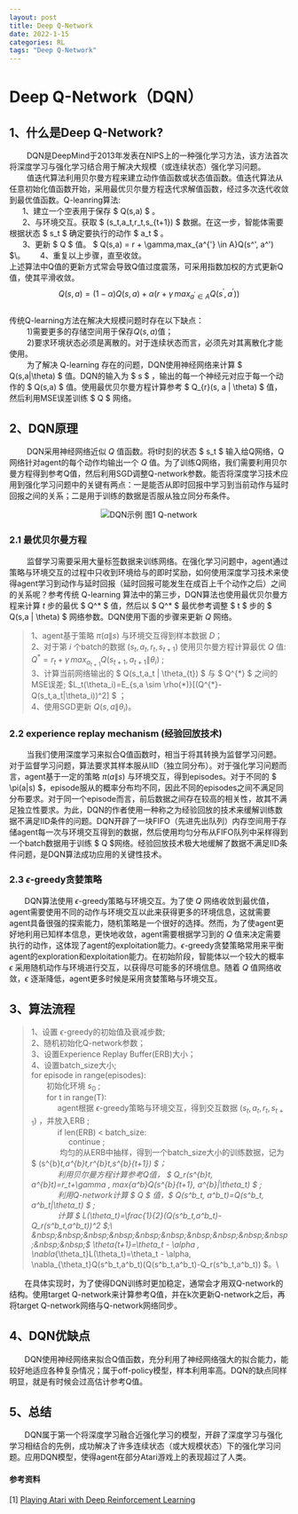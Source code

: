 ```yaml
---
layout: post
title: Deep Q-Network
date: 2022-1-15
categories: RL
tags: "Deep Q-Network"
---
```


# Deep Q-Network（DQN）
## 1、什么是Deep Q-Network?
&nbsp;&nbsp;&nbsp;&nbsp;&nbsp;&nbsp;&nbsp;&nbsp;DQN是DeepMind于2013年发表在NIPS上的一种强化学习方法，该方法首次将深度学习与强化学习结合用于解决大规模（或连续状态）强化学习问题。\
&nbsp;&nbsp;&nbsp;&nbsp;&nbsp;&nbsp;&nbsp;&nbsp;值迭代算法利用贝尔曼方程来建立动作值函数或状态值函数。值迭代算法从任意初始化值函数开始，采用最优贝尔曼方程迭代求解值函数，经过多次迭代收敛到最优值函数。Q-leanring算法:
\
&nbsp; &nbsp; &nbsp; 1、建立一个空表用于保存 $ Q(s,a) $ 。\
&nbsp; &nbsp; &nbsp; 2、与环境交互。获取 $ (s_t,a_t,r_t,s_{t+1}) $ 数据。在这一步，智能体需要根据状态 $ s_t $ 确定要执行的动作 $ a_t $ 。\
&nbsp; &nbsp; &nbsp; 3、更新 $ Q $ 值。 $ Q(s,a) = r + \gamma\,max_{a^{'} \in A}Q(s^', a^') $\。
&nbsp; &nbsp; &nbsp; 4、重复以上步骤，直至收敛。
\
上述算法中Q值的更新方式常会导致Q值过度震荡，可采用指数加权的方式更新Q值，使其平滑收敛。
$$
Q(s,a) = (1-\alpha)Q(s,a) + \alpha(r + \gamma \, max_{a^{'} \in A}Q(s^{'}, a^{'}))
$$  
传统Q-learning方法在解决大规模问题时存在以下缺点： \
&nbsp;&nbsp;&nbsp;&nbsp;&nbsp;&nbsp;&nbsp;&nbsp;1)需要更多的存储空间用于保存$Q(s,a)$值；\
&nbsp;&nbsp;&nbsp;&nbsp;&nbsp;&nbsp;&nbsp;&nbsp;2)要求环境状态必须是离散的。对于连续状态而言，必须先对其离散化才能使用。\
&nbsp;&nbsp;&nbsp;&nbsp;&nbsp;&nbsp;&nbsp;&nbsp;为了解决 Q-learning 存在的问题，DQN使用神经网络来计算 $ Q(s,a\|\theta) $ 值。DQN的输入为 $ s $ ，输出的每一个神经元对应于每一个动作的 $ Q(s,a) $ 值。使用最优贝尔曼方程计算参考 $ Q_{r}(s, a \| \theta) $ 值，然后利用MSE误差训练 $ Q $ 网络。
## 2、DQN原理
&nbsp;&nbsp;&nbsp;&nbsp;&nbsp;&nbsp;&nbsp;&nbsp;DQN采用神经网络近似 $Q$ 值函数。将t时刻的状态 $ s_t $ 输入给Q网络，Q网络针对agent的每个动作均输出一个 $Q$ 值。为了训练Q网络，我们需要利用贝尔曼方程得到参考Q值，然后利用SGD调整Q-network参数。能否将深度学习技术应用到强化学习问题中的关键有两点：一是能否从即时回报中学习到当前动作与延时回报之间的关系；二是用于训练的数据是否服从独立同分布条件。
<div align="center">

![DQN示例](./figure1.jpg) 图1 Q-network

</div>

### 2.1 最优贝尔曼方程
&nbsp;&nbsp;&nbsp;&nbsp;&nbsp;&nbsp;&nbsp;&nbsp;监督学习需要采用大量标签数据来训练网络。在强化学习问题中，agent通过策略与环境交互的过程中只收到环境给与的即时奖励，如何使用深度学习技术来使得agent学习到动作与延时回报（延时回报可能发生在成百上千个动作之后）之间的关系呢？参考传统 Q-learning 算法中的第三步，DQN算法也使用最优贝尔曼方程来计算 $t$ 步的最优 $ Q^* $ 值，然后以 $ Q^* $ 最优参考调整 $ t $ 步的 $ Q(s,a \| \theta) $ 网络参数。DQN使用下面的步骤来更新 $Q$ 网络。
> 1、agent基于策略 $\pi(a\|s)$ 与环境交互得到样本数据 $D$；\
> 2、对于第 $i$ 个batch的数据 $(s_t, a_t, r_t, s_{t+1})$ 使用贝尔曼方程计算最优 $Q$ 值: $Q^* = r_t + \gamma\,max_{a_{t+1}}Q(s_{t+1}, a_{t+1}\|\theta_i)$ ;\
> 3、计算当前网络输出的 $ Q(s_t,a_t \| \theta_{t}) $ 与 $ Q^{\*} $ 之间的MSE误差; $L_t(\theta_i)=E_{s,a \sim \rho(\*)}[(Q^{\*}-Q(s_t,a_t\|\theta_i))^2] $ ；\
> 4、使用SGD更新 $Q(s,a\|\theta_i)$。
&nbsp;&nbsp;&nbsp;&nbsp;&nbsp;&nbsp;&nbsp;&nbsp;

### 2.2 experience replay mechanism (经验回放技术)
&nbsp;&nbsp;&nbsp;&nbsp;&nbsp;&nbsp;&nbsp;&nbsp;当我们使用深度学习来拟合Q值函数时，相当于将其转换为监督学习问题。对于监督学习问题，算法要求其样本服从IID（独立同分布）。对于强化学习问题而言，agent基于一定的策略 $\pi(a\|s)$ 与环境交互，得到episodes。对于不同的 $ \pi(a\|s) $，episode服从的概率分布均不同，因此不同的episodes之间不满足同分布要求。对于同一个episode而言，前后数据之间存在较高的相关性，故其不满足独立性要求。为此，DQN的作者使用一种称之为经验回放的技术来缓解训练数据不满足IID条件的问题。DQN开辟了一块FIFO（先进先出队列）内存空间用于存储agent每一次与环境交互得到的数据，然后使用均匀分布从FIFO队列中采样得到一个batch数据用于训练 $ Q $网络。经验回放技术极大地缓解了数据不满足IID条件问题，是DQN算法成功应用的关键性技术。
### 2.3 $\epsilon$-greedy贪婪策略
&nbsp;&nbsp;&nbsp;&nbsp;&nbsp;&nbsp;&nbsp;DQN算法使用 $\epsilon$-greedy策略与环境交互。为了使 $Q$ 网络收敛到最优值，agent需要使用不同的动作与环境交互以此来获得更多的环境信息，这就需要agent具备很强的探索能力，随机策略是一个很好的选择。然而，为了使agent更好地利用已知样本信息，更快地收敛，agent需要根据学习到的 $Q$ 值来决定需要执行的动作，这体现了agent的exploitation能力。$\epsilon$-greedy贪婪策略常用来平衡agent的exploration和exploitation能力。在初始阶段，智能体以一个较大的概率 $\epsilon$ 采用随机动作与环境进行交互，以获得尽可能多的环境信息。随着 $Q$ 值网络收敛，$\epsilon$ 逐渐降低，agent更多时候是采用贪婪策略与环境交互。
## 3、算法流程
> 1、设置 $\epsilon$-greedy的初始值及衰减步数;\
> 2、随机初始化Q-network参数；\
> 3、设置Experience Replay Buffer(ERB)大小；\
> 4、设置batch_size大小;\
> for episode in range(episodes): \
> &nbsp;&nbsp;&nbsp;&nbsp;&nbsp;&nbsp; 初始化环境 $s_0$ ;\
> &nbsp;&nbsp;&nbsp;&nbsp;&nbsp;&nbsp; for t in range(T): \
> &nbsp;&nbsp;&nbsp;&nbsp;&nbsp;&nbsp;&nbsp;&nbsp;&nbsp;&nbsp;&nbsp;&nbsp;agent根据 $\epsilon$-greedy策略与环境交互，得到交互数据 $(s_t,a_t,r_t,s_{t+1})$ ，并放入ERB ;\
> &nbsp;&nbsp;&nbsp;&nbsp;&nbsp;&nbsp;&nbsp;&nbsp;&nbsp;&nbsp;&nbsp;&nbsp;if len(ERB) < batch_size:\
>&nbsp;&nbsp;&nbsp;&nbsp;&nbsp;&nbsp;&nbsp;&nbsp;&nbsp;&nbsp;&nbsp;&nbsp;&nbsp;&nbsp;&nbsp;&nbsp;&nbsp;continue ;\
>&nbsp;&nbsp;&nbsp;&nbsp;&nbsp;&nbsp;&nbsp;&nbsp;&nbsp;&nbsp;&nbsp;&nbsp; 均匀的从ERB中抽样，得到一个batch_size大小的训练数据，记为 $ (s^{b}_t,a^{b}_t,r^{b}_t,s^{b}_{t+1}) $；\
>&nbsp;&nbsp;&nbsp;&nbsp;&nbsp;&nbsp;&nbsp;&nbsp;&nbsp;&nbsp;&nbsp;&nbsp;利用贝尔曼方程计算参考Q值， $ Q_r(s^{b}_t, a^{b}_t)=r_t+\gamma \, max_{a^b}Q(s^{b}_{t+1}, a^{b}\|\theta_t) $ ;\
>&nbsp;&nbsp;&nbsp;&nbsp;&nbsp;&nbsp;&nbsp;&nbsp;&nbsp;&nbsp;&nbsp;&nbsp;利用Q-network计算 $ Q $ 值，$ Q(s^b_t, a^b_t)=Q(s^b_t, a^b_t\|\theta_t) $ ;\
> &nbsp;&nbsp;&nbsp;&nbsp;&nbsp;&nbsp;&nbsp;&nbsp;&nbsp;&nbsp;&nbsp;&nbsp;计算 $ L(\theta_t)=\frac{1}{2}(Q(s^b_t,a^b_t)-Q_r(s^b_t,a^b_t))^2 $;\
> &nbsp;&nbsp;&nbsp;&nbsp;&nbsp;&nbsp;&nbsp;&nbsp;&nbsp;&nbsp;&nbsp;&nbsp;$ \theta_{t+1}=\theta_t - \alpha \, \nabla_{\theta_t}L(\theta_t)=\theta_t - \alpha\, \nabla_{\theta_t}Q(s^b_t,a^b_t)(Q(s^b_t,a^b_t)-Q_r(s^b_t,a^b_t)) $。\

&nbsp;&nbsp;&nbsp;&nbsp;&nbsp;&nbsp;&nbsp;在具体实现时，为了使得DQN训练时更加稳定，通常会才用双Q-network的结构。使用target Q-network来计算参考Q值，并在k次更新Q-network之后，再将target Q-network网络与Q-network网络同步。
## 4、DQN优缺点
&nbsp;&nbsp;&nbsp;&nbsp;&nbsp;&nbsp;&nbsp;DQN使用神经网络来拟合Q值函数，充分利用了神经网络强大的拟合能力，能较好地适应各种复杂情况；属于off-policy模型，样本利用率高。DQN的缺点同样明显，就是有时候会过高估计参考Q值。
## 5、总结
&nbsp;&nbsp;&nbsp;&nbsp;&nbsp;&nbsp;&nbsp;DQN属于第一个将深度学习融合近强化学习的模型，开辟了深度学习与强化学习相结合的先例，成功解决了许多连续状态（或大规模状态）下的强化学习问题。应用DQN模型，使得agent在部分Atari游戏上的表现超过了人类。
#### 参考资料
[1] [Playing Atari with Deep Reinforcement Learning](https://arxiv.org/pdf/1312.5602.pdf)
